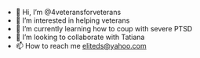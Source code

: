 - 👋 Hi, I’m @4veteransforveterans
- 👀 I’m interested in helping veterans 
- 🌱 I’m currently learning how to coup with severe PTSD
- 💞️ I’m looking to collaborate with Tatiana
- 📫 How to reach me eliteds@yahoo.com

<!---
4veteransforveterans/4veteransforveterans is a ✨ special ✨ repository because its `README.md` (this file) appears on your GitHub profile.
You can click the Preview link to take a look at your changes.
--->
